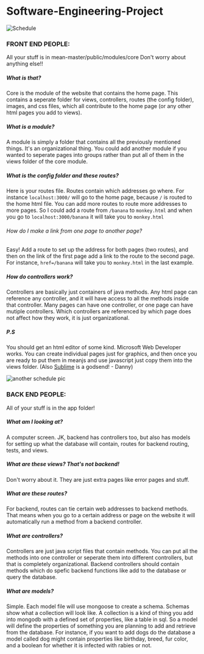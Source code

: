 Software-Engineering-Project
============================

![Schedule](http://freethoughtalliance.org/fta/wp-content/uploads/2012/01/schedule.jpg)
### FRONT END PEOPLE:
All your stuff is in mean-master/public/modules/core
Don't worry about anything else!!

##### What is that?
  Core is the module of the website that contains the home page. This contains a seperate folder for views, controllers, routes (the config folder), images, and css files, which all contribute to the home page (or any other html pages you add to views).
  
##### What is a module?
 A module is simply a folder that contains all the previously mentioned things. It's an organizational thing. You could add another module if you wanted to seperate pages into groups rather than put all of them in the views folder of the core module.
    
##### What is the config folder and these routes?
Here is your routes file. Routes contain which addresses go where. For instance `localhost:3000/` will go to the home page, because `/` is routed to the home html file. You can add more routes to route more addresses to more pages. So I could add a route from `/banana` to `monkey.html` and when you go to `localhost:3000/banana` it will take you to `monkey.html`
    
###### How do I make a link from one page to another page?
Easy! Add a route to set up the address for both pages (two routes), and then on the link of the first page add a link to the route to the second page. For instance, `href=/banana` will take you to `monkey.html` in the last example.

##### How do controllers work?
  Controllers are basically just containers of java methods. Any html page can reference any controller, and it will have access to all the methods inside that controller. Many pages can have one controller, or one page can have mutiple controllers. Which controllers are referenced by which page does not affect how they work, it is just organizational.

##### P.S
You should get an html editor of some kind. Microsoft Web Developer works. You can create individual pages just for graphics, and then once you are ready to put them in meanjs and use javascript just copy them into the views folder. (Also [Sublime](http://www.sublimetext.com/) is a godsend! - Danny)
  

![another schedule pic](http://www.valpo.k12.in.us/cms/lib4/IN01001455/Centricity/Domain/415/schedule.jpg) 

###  BACK END PEOPLE:
All of your stuff is in the app folder!

##### What am I looking at?
  A computer screen. JK, backend has controllers too, but also has models for setting up what the database will contain, routes for backend routing, tests, and views.

##### What are these views? That's not backend!
  Don't worry about it. They are just extra pages like error pages and stuff.
  
##### What are these routes?
  For backend, routes can tie certain web addresses to backend methods. That means when you go to a certain address or page on the website it will automatically run a method from a backend controller.
  
##### What are controllers?
  Controllers are just java script files that contain methods. You can put all the methods into one controller or seperate them into different controllers, but that is completely organizational. Backend controllers should contain methods which do spefic backend functions like add to the database or query the database.
  
##### What are models?
Simple. Each model file will use mongoose to create a schema. Schemas show what a collection will look like. A collection is a kind of thing you add into mongodb with a defined set of properties, like a table in sql. So a model will define the properties of something you are planning to add and retrieve from the database. For instance, if you want to add dogs do the database a model called dog might contain properties like birthday, breed, fur color, and a boolean for whether it is infected with rabies or not.
